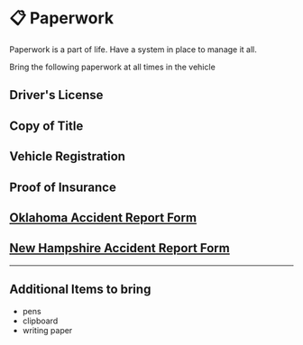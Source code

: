 # 📋 Paperwork 

Paperwork is a part of life. Have a system in place to manage it all. 

Bring the following paperwork at all times in the vehicle

## Driver's License
## Copy of Title
## Vehicle Registration
## Proof of Insurance
## [Oklahoma Accident Report Form](./oklahoma-collision-report-form.pdf)
## [New Hampshire Accident Report Form](./new-hampshire-accident-report-form.pdf)

***

## Additional Items to bring
* pens
* clipboard
* writing paper
